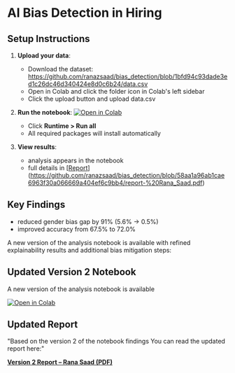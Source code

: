 # AI Bias Detection in Hiring

## Setup Instructions

1. **Upload your data**:
   - Download the dataset: https://github.com/ranazsaad/bias_detection/blob/1bfd94c93dade3ed1c26dc46d340424e8d0c6b24/data.csv 
   - Open in Colab and click the folder icon in Colab's left sidebar
   - Click the upload button and upload data.csv


3. **Run the notebook**:
   [![Open in Colab](https://colab.research.google.com/assets/colab-badge.svg)](https://colab.research.google.com/github/ranazsaad/bias_detection/blob/main/CIS_2025_19_ResearchChallenge.ipynb)
   - Click **Runtime > Run all**
   - All required packages will install automatically


4. **View results**:
   - analysis appears in the notebook
   - full details in [[Report](report-Rana_Saad.pdf)](https://github.com/ranazsaad/bias_detection/blob/58aa1a96ab1cae6963f30a066669a404ef6c9bb4/report-%20Rana_Saad.pdf)

## Key Findings
- reduced gender bias gap by 91% (5.6% → 0.5%)
- improved accuracy from 67.5% to 72.0%



A new version of the analysis notebook is available with refined explainability results and additional bias mitigation steps:

##  Updated Version 2 Notebook

A new version of the analysis notebook is available 

[![Open in Colab](https://colab.research.google.com/assets/colab-badge.svg)](https://colab.research.google.com/github/ranazsaad/bias_detection/blob/7679758f85ed6c8dfbf4ffe50a7286c372a27f17/Version2_CIS_2025_19_ResearchChallenge.ipynb)

## Updated Report
 "Based on the version 2 of the notebook findings
You can read the updated report here:"

[**Version 2 Report – Rana Saad (PDF)**](https://github.com/ranazsaad/bias_detection/blob/7679758f85ed6c8dfbf4ffe50a7286c372a27f17/version2_report-%20Rana_Saad.pdf)


